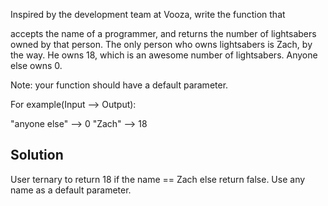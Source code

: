 Inspired by the development team at Vooza, write the function that

accepts the name of a programmer, and
returns the number of lightsabers owned by that person.
The only person who owns lightsabers is Zach, by the way. He owns 18, which is an awesome number of lightsabers. Anyone else owns 0.

Note: your function should have a default parameter.

For example(Input --> Output):

"anyone else" --> 0
"Zach" --> 18

## Solution
User ternary to return 18 if the name == Zach else return false. Use any name as a default parameter.